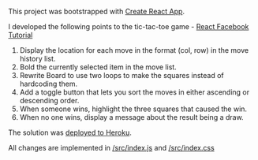 This project was bootstrapped with [Create React App](https://github.com/facebook/create-react-app).

I developed the following points to the tic-tac-toe game - [React Facebook Tutorial](https://facebook.github.io/react/tutorial/tutorial.html) 

1. Display the location for each move in the format (col, row) in the move history list.
2. Bold the currently selected item in the move list.
3. Rewrite Board to use two loops to make the squares instead of hardcoding them.
4. Add a toggle button that lets you sort the moves in either ascending or descending order.
5. When someone wins, highlight the three squares that caused the win.
6. When no one wins, display a message about the result being a draw.

The solution was [deployed to Heroku](https://reactfb-tic-tac-toe.herokuapp.com/).

All changes are implemented in [/src/index.js](https://github.com/Jorge36/tic-tac-toe/blob/master/src/index.js) and [/src/index.css](https://github.com/Jorge36/tic-tac-toe/blob/master/src/index.css)
